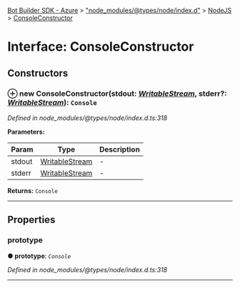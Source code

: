 [Bot Builder SDK - Azure](../README.md) > ["node_modules/@types/node/index.d"](../modules/_node_modules__types_node_index_d_.md) > [NodeJS](../modules/_node_modules__types_node_index_d_.nodejs.md) > [ConsoleConstructor](../interfaces/_node_modules__types_node_index_d_.nodejs.consoleconstructor.md)



# Interface: ConsoleConstructor


## Constructors
<a id="constructor"></a>


### ⊕ **new ConsoleConstructor**(stdout: *[WritableStream](_node_modules__types_node_index_d_.nodejs.writablestream.md)*, stderr?: *[WritableStream](_node_modules__types_node_index_d_.nodejs.writablestream.md)*): `Console`


*Defined in node_modules/@types/node/index.d.ts:318*



**Parameters:**

| Param | Type | Description |
| ------ | ------ | ------ |
| stdout | [WritableStream](_node_modules__types_node_index_d_.nodejs.writablestream.md)   |  - |
| stderr | [WritableStream](_node_modules__types_node_index_d_.nodejs.writablestream.md)   |  - |





**Returns:** `Console`

---


## Properties
<a id="prototype"></a>

###  prototype

**●  prototype**:  *`Console`* 

*Defined in node_modules/@types/node/index.d.ts:318*





___


